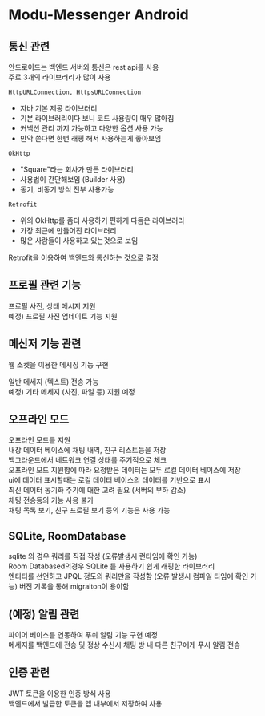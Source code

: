 # Modu-Messenger Android

## 통신 관련

안드로이드는 백엔드 서버와 통신은 rest api를 사용   
주로 3개의 라이브러리가 많이 사용  

`HttpURLConnection, HttpsURLConnection`  
* 자바 기본 제공 라이브러리
* 기본 라이브러리이다 보니 코드 사용량이 매우 많아짐
* 커넥션 관리 까지 가능하고 다양한 옵션 사용 가능
* 만약 쓴다면 한번 래핑 해서 사용하는게 좋아보임

`OkHttp`  
* "Square"라는 회사가 만든 라이브러리
* 사용법이 간단해보임 (Builder 사용)
* 동기, 비동기 방식 전부 사용가능

`Retrofit`  
* 위의 OkHttp를 좀더 사용하기 편하게 다듬은 라이브러리
* 가장 최근에 만들어진 라이브러리
* 많은 사람들이 사용하고 있는것으로 보임

Retrofit을 이용하여 백엔드와 통신하는 것으로 결정

## 프로필 관련 기능

프로필 사진, 상태 메시지 지원   
예정) 프로필 사진 업데이트 기능 지원   

## 메신저 기능 관련

웹 소켓을 이용한 메시징 기능 구현   

일반 메세지 (텍스트) 전송 가능   
예정) 기타 메세지 (사진, 파일 등) 지원 예정  

## 오프라인 모드

오프라인 모드를 지원  
내장 데이터 베이스에 채팅 내역, 친구 리스트등을 저장  
백그라운드에서 네트워크 연결 상태를 주기적으로 체크   
오프라인 모드 지원함에 따라 요청받은 데이터는 모두 로컬 데이터 베이스에 저장   
ui에 데이터 표시할때는 로컬 데이터 베이스의 데이터를 기반으로 표시    
최신 데이터 동기화 주기에 대한 고려 필요 (서버의 부하 감소)   
채팅 전송등의 기능 사용 불가   
채팅 목록 보기, 친구 프로필 보기 등의 기능은 사용 가능   

## SQLite, RoomDatabase

sqlite 의 경우 쿼리를 직접 작성 (오류발생시 런타임에 확인 가능)  
Room Databased의경우 SQLite 를 사용하기 쉽게 래핑한 라이브러리   
엔티티를 선언하고 JPQL 정도의 쿼리만을 작성함 (오류 발생시 컴파일 타임에 확인 가능)
버전 기록을 통해 migraiton이 용이함

## (예정) 알림 관련

파이어 베이스를 연동하여 푸쉬 알림 기능 구현 예정  
메세지를 백엔드에 전송 및 정상 수신시 채팅 방 내 다른 친구에게 푸시 알림 전송  

## 인증 관련

JWT 토큰을 이용한 인증 방식 사용  
백엔드에서 발급한 토큰을 앱 내부에서 저장하여 사용  